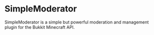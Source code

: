 SimpleModerator
===============

SimpleModerator is a simple but powerful moderation and management plugin for the Bukkit Minecraft API.
